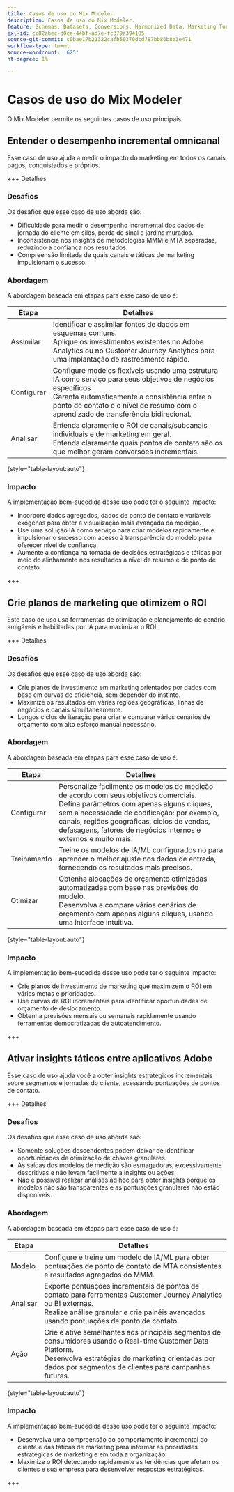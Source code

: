```yaml
---
title: Casos de uso do Mix Modeler
description: Casos de uso do Mix Modeler.
feature: Schemas, Datasets, Conversions, Harmonized Data, Marketing Touch Points, Models, Plans
exl-id: cc82abec-d0ce-44bf-ad7e-fc379a394185
source-git-commit: c0bae17b21322cafb50370dcd787bb86b8e3e471
workflow-type: tm+mt
source-wordcount: '625'
ht-degree: 1%

---
```


# Casos de uso do Mix Modeler

O Mix Modeler permite os seguintes casos de uso principais.

## Entender o desempenho incremental omnicanal

Esse caso de uso ajuda a medir o impacto do marketing em todos os canais pagos, conquistados e próprios.

+++ Detalhes

### Desafios

Os desafios que esse caso de uso aborda são:

* Dificuldade para medir o desempenho incremental dos dados de jornada do cliente em silos, perda de sinal e jardins murados.
* Inconsistência nos insights de metodologias MMM e MTA separadas, reduzindo a confiança nos resultados.
* Compreensão limitada de quais canais e táticas de marketing impulsionam o sucesso.

### Abordagem

A abordagem baseada em etapas para esse caso de uso é:

| Etapa | Detalhes |
|---|---|
| Assimilar | Identificar e assimilar fontes de dados em esquemas comuns. <br/>Aplique os investimentos existentes no Adobe Analytics ou no Customer Journey Analytics para uma implantação de rastreamento rápido. |
| Configurar  | Configure modelos flexíveis usando uma estrutura IA como serviço para seus objetivos de negócios específicos<br/>Garanta automaticamente a consistência entre o ponto de contato e o nível de resumo com o aprendizado de transferência bidirecional. |
| Analisar | Entenda claramente o ROI de canais/subcanais individuais e de marketing em geral.<br/>Entenda claramente quais pontos de contato são os que melhor geram conversões incrementais. |

{style="table-layout:auto"}


### Impacto

A implementação bem-sucedida desse uso pode ter o seguinte impacto:

* Incorpore dados agregados, dados de ponto de contato e variáveis exógenas para obter a visualização mais avançada da medição.
* Use uma solução IA como serviço para criar modelos rapidamente e impulsionar o sucesso com acesso à transparência do modelo para oferecer nível de confiança.
* Aumente a confiança na tomada de decisões estratégicas e táticas por meio do alinhamento nos resultados a nível de resumo e de ponto de contato.

+++


## Crie planos de marketing que otimizem o ROI

Este caso de uso usa ferramentas de otimização e planejamento de cenário amigáveis e habilitadas por IA para maximizar o ROI.

+++ Detalhes

### Desafios

Os desafios que esse caso de uso aborda são:

* Crie planos de investimento em marketing orientados por dados com base em curvas de eficiência, sem depender do instinto.
* Maximize os resultados em várias regiões geográficas, linhas de negócios e canais simultaneamente.
* Longos ciclos de iteração para criar e comparar vários cenários de orçamento com alto esforço manual necessário.


### Abordagem

A abordagem baseada em etapas para esse caso de uso é:

| Etapa | Detalhes |
|---|---|
| Configurar  | Personalize facilmente os modelos de medição de acordo com seus objetivos comerciais.<br/>Defina parâmetros com apenas alguns cliques, sem a necessidade de codificação: por exemplo, canais, regiões geográficas, ciclos de vendas, defasagens, fatores de negócios internos e externos e muito mais. |
| Treinamento | Treine os modelos de IA/ML configurados no para aprender o melhor ajuste nos dados de entrada, fornecendo os resultados mais precisos. |
| Otimizar | Obtenha alocações de orçamento otimizadas automatizadas com base nas previsões do modelo.<br/>Desenvolva e compare vários cenários de orçamento com apenas alguns cliques, usando uma interface intuitiva. |

{style="table-layout:auto"}


### Impacto

A implementação bem-sucedida desse uso pode ter o seguinte impacto:

* Crie planos de investimento de marketing que maximizem o ROI em várias metas e prioridades.
* Use curvas de ROI incrementais para identificar oportunidades de orçamento de deslocamento.
* Obtenha previsões mensais ou semanais rapidamente usando ferramentas democratizadas de autoatendimento.

+++

<!-- This use case is not supported with initial release

## Make data-driven inflight optimizations

This use case helps you to improve ROI weekly by assessing actual and forecasted performance to make inflight improvements.

+++ Details

### Challenges

The challenges this use case addresses are:

* Campaign performance is often slow, or lacks granularity need to confidently optimize.
* Messy, non-standardized data across dozens of channels and sources drives slow time to insight.
* No democratized access to tools and overreliance on select experts or external vendors, increasing turnaround times.



### Approach

The step based approach for this use case:

| Step | Details |
|---|---|
| Ingest | Ingest data in common schemas for easy model refreshes and reusability across Experience Platform applications.<br/>Streamline data piping, cleaning & QA with automated harmonization tools. |
| Refresh | Build and refresh AI/ML  models using a user-friendly, self-service platform.<br/>Get new results, including historic and forecasted ROIs by channel, on a weekly or monthly basis. |
| Optimize | Make rapid inflight optimizations by shifting spend across channels based on measured performance. |

{style="table-layout:auto"}


### Impact 

Successful implementation of this use can have the following impact:

* Maximize speed, scalability, and usability across measurement & analytic use cases with standardized data schemas and common data foundation.
* Rapidly make weekly or monthly inflight optimizations and maximize ROI with data-driven spend shifts that reflect best forecasted ROIs.

+++

-->

## Ativar insights táticos entre aplicativos Adobe

Esse caso de uso ajuda você a obter insights estratégicos incrementais sobre segmentos e jornadas do cliente, acessando pontuações de pontos de contato.

+++ Detalhes

### Desafios

Os desafios que esse caso de uso aborda são:

* Somente soluções descendentes podem deixar de identificar oportunidades de otimização de chaves granulares.
* As saídas dos modelos de medição são esmagadoras, excessivamente descritivas e não levam facilmente a insights ou ações.
* Não é possível realizar análises ad hoc para obter insights porque os modelos não são transparentes e as pontuações granulares não estão disponíveis.


### Abordagem

A abordagem baseada em etapas para esse caso de uso é:

| Etapa | Detalhes |
|---|---|
| Modelo | Configure e treine um modelo de IA/ML para obter pontuações de ponto de contato de MTA consistentes e resultados agregados do MMM. |
| Analisar | Exporte pontuações incrementais de pontos de contato para ferramentas Customer Journey Analytics ou BI externas.<br/>Realize análise granular e crie painéis avançados usando pontuações de ponto de contato. |
| Ação | Crie e ative semelhantes aos principais segmentos de consumidores usando o Real-time Customer Data Platform.<br/>Desenvolva estratégias de marketing orientadas por dados por segmentos de clientes para campanhas futuras. |

{style="table-layout:auto"}


### Impacto

A implementação bem-sucedida desse uso pode ter o seguinte impacto:

* Desenvolva uma compreensão do comportamento incremental do cliente e das táticas de marketing para informar as prioridades estratégicas de marketing e em toda a organização.
* Maximize o ROI detectando rapidamente as tendências que afetam os clientes e sua empresa para desenvolver respostas estratégicas.


+++
